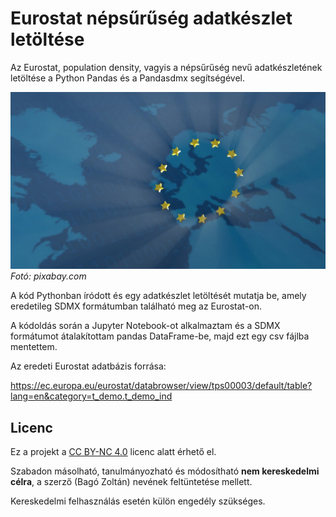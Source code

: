 # Eurostat népsűrűség adatkészlet letöltése

Az Eurostat, population density, vagyis a népsűrűség nevű adatkészletének letöltése a Python Pandas és a Pandasdmx segítségével.

![eu](european_union.jpg)
*Fotó: pixabay.com*

A kód Pythonban íródott és egy adatkészlet letöltését mutatja be, amely eredetileg SDMX formátumban található meg az Eurostat-on.

A kódoldás során a Jupyter Notebook-ot alkalmaztam és a SDMX formátumot átalakítottam pandas DataFrame-be, majd ezt egy csv fájlba mentettem.

Az eredeti Eurostat adatbázis forrása: 

https://ec.europa.eu/eurostat/databrowser/view/tps00003/default/table?lang=en&category=t_demo.t_demo_ind

## Licenc

Ez a projekt a [CC BY-NC 4.0](https://creativecommons.org/licenses/by-nc/4.0/) licenc alatt érhető el.  

Szabadon másolható, tanulmányozható és módosítható **nem kereskedelmi célra**, a szerző (Bagó Zoltán) nevének feltüntetése mellett.

Kereskedelmi felhasználás esetén külön engedély szükséges.
